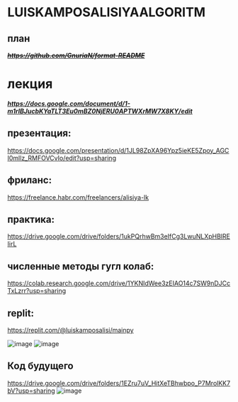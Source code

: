 # LUISKAMPOSALISIYAALGORITM
## план 
~~*__https://github.com/GnuriaN/format-README__*~~
# лекция
___https://docs.google.com/document/d/1-m1rlBJucbKYaTLT3Eu0mBZ0NjERU0APTWXrMW7X8KY/edit___
## презентация: 
https://docs.google.com/presentation/d/1JL98ZpXA96Ypz5ieKE5Zpoy_AGCI0mllz_RMFOVCvIo/edit?usp=sharing
## фриланс:
https://freelance.habr.com/freelancers/alisiya-lk
## практика:
https://drive.google.com/drive/folders/1ukPQrhwBm3eIfCg3LwuNLXpHBlREIirL
## численные методы гугл колаб:
https://colab.research.google.com/drive/1YKNIdWee3zEIAO14c7SW9nDJCcTxLzrr?usp=sharing
## replit:
https://replit.com/@luiskamposalisi/mainpy


![image](https://github.com/LU1SAAA/LUISKAMPOSALISIYAALGORITM/assets/144117524/24902446-4290-47cb-a796-e0dbfda103f6)
![image](https://github.com/LU1SAAA/LUISKAMPOSALISIYAALGORITM/assets/144117524/39df85ce-6bdf-4770-bc5a-45466db3ba6a)
## Код будущего
https://drive.google.com/drive/folders/1EZru7uV_HitXeTBhwbpo_P7MrolKK7bV?usp=sharing
![image](https://github.com/LU1SAAA/LUISKAMPOSALISIYAALGORITM/assets/144117524/5a2cdae5-9c60-4ba4-8914-3ceba664ea00)
